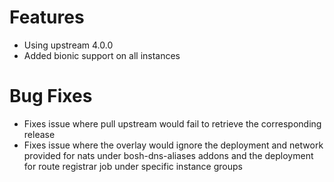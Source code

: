 # Features

* Using upstream 4.0.0
* Added bionic support on all instances

# Bug Fixes

* Fixes issue where pull upstream would fail to retrieve the corresponding release
* Fixes issue where the overlay would ignore the deployment and network provided for nats under bosh-dns-aliases addons and the deployment for route registrar job under specific instance groups

